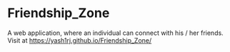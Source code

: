 # Friendship_Zone
 A web application, where an individual can connect with his / her friends. Visit at https://yash1rj.github.io/Friendship_Zone/
